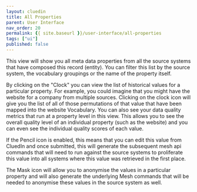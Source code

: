 ```yaml
---
layout: cluedin
title: All Properties
parent: User Interface
nav_order: 20
permalink: {{ site.baseurl }}/user-interface/all-properties
tags: ["ui"]
published: false
---
```


This view will show you all meta data properties from all the source systems that have composed this record (entity). You can filter this list by the source system, the vocabulary groupings or the name of the property itself. 

By clicking on the "Clock" you can view the list of historical values for a particular property. For example, you could imagine that you might have the website for a company from multiple sources. Clicking on the clock icon will give you the list of all of those permutations of that value that have been mapped into the website Vocabulary. You can also see your data quality metrics that run at a property level in this view. This allows you to see the overall quality level of an individual property (such as the website) and you can even see the individual quality scores of each value.

If the Pencil icon is enabled, this means that you can edit this value from CluedIn and once submitted, this will generate the subsequent mesh api commands that will need to run against the source systems to proliferate this value into all systems where this value was retrieved in the first place. 

The Mask icon will allow you to anonymise the values in a particular property and will also generate the underlying Mesh commands that will be needed to anonymise these values in the source system as well.
